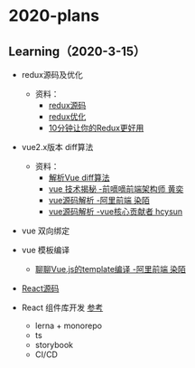 # 2020-plans

## Learning（2020-3-15）
- redux源码及优化
  - 资料：
    - [redux源码](https://github.com/brickspert/blog/issues/22)  
    - [redux优化](https://github.com/qinjialei24/vuex-redux/blob/master/src/index.js)
    - [10分钟让你的Redux更好用](https://zhuanlan.zhihu.com/p/107842099)

- vue2.x版本 diff算法  
  - 资料：
    - [解析Vue diff算法](https://zhuanlan.zhihu.com/p/76384873)
    - [vue 技术揭秘 -前嘀嘀前端架构师 黄奕](https://ustbhuangyi.github.io/vue-analysis/v2/prepare/)
    - [vue源码解析 -阿里前端 染陌](https://github.com/answershuto/learnVue)
    - [vue源码解析 -vue核心贡献者 hcysun](http://hcysun.me/vue-design/zh/essence-of-comp.html)
- vue 双向绑定 
- vue 模板编译
  - [聊聊Vue.js的template编译 -阿里前端 染陌](https://www.zhihu.com/search?type=content&q=vue%E6%A8%A1%E6%9D%BF%E7%BC%96%E8%AF%91)

- [React源码](https://www.bilibili.com/video/BV1qj411f7yK?p=1)
- React 组件库开发 [参考](https://github.com/9-web/zet-component)
  - lerna + monorepo
  - ts
  - storybook
  - CI/CD